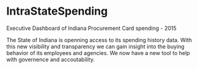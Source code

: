 # IntraStateSpending
Executive Dashboard of Indiana Procurement Card spending - 2015

The State of Indiana is openning access to its spending history data. With this new visibility and transparency we can gain insight 
into the buying behavior of its employees and agencies. We now have a new tool to help with governence and accoutability.
